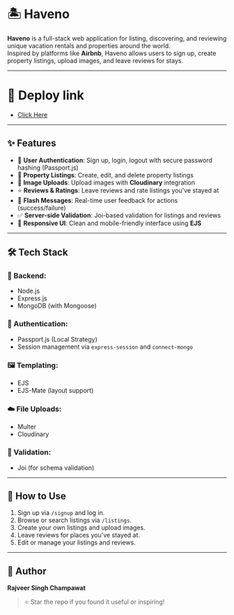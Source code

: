 # 🏝️ Haveno

**Haveno** is a full-stack web application for listing, discovering, and reviewing unique vacation rentals and properties around the world.  
Inspired by platforms like **Airbnb**, Haveno allows users to sign up, create property listings, upload images, and leave reviews for stays.

---

# 🎯 Deploy link 
- [Click Here](https://haveno.onrender.com)

---

## ✨ Features

- 🔐 **User Authentication**: Sign up, login, logout with secure password hashing (Passport.js)
- 🏡 **Property Listings**: Create, edit, and delete property listings
- 📸 **Image Uploads**: Upload images with **Cloudinary** integration
- ⭐ **Reviews & Ratings**: Leave reviews and rate listings you've stayed at
- 💬 **Flash Messages**: Real-time user feedback for actions (success/failure)
- ✅ **Server-side Validation**: Joi-based validation for listings and reviews
- 📱 **Responsive UI**: Clean and mobile-friendly interface using **EJS**

---

## 🛠️ Tech Stack

### 🔧 Backend:
- Node.js  
- Express.js  
- MongoDB (with Mongoose)

### 🔑 Authentication:
- Passport.js (Local Strategy)  
- Session management via `express-session` and `connect-mongo`

### 🖼️ Templating:
- EJS  
- EJS-Mate (layout support)

### ☁️ File Uploads:
- Multer  
- Cloudinary

### 🧪 Validation:
- Joi (for schema validation)

---

## 🚀 How to Use

1. Sign up via `/signup` and log in.
2. Browse or search listings via `/listings`.
3. Create your own listings and upload images.
4. Leave reviews for places you've stayed at.
5. Edit or manage your listings and reviews.

---

## 👤 Author

**Rajveer Singh Champawat**

> ⭐ Star the repo if you found it useful or inspiring!
